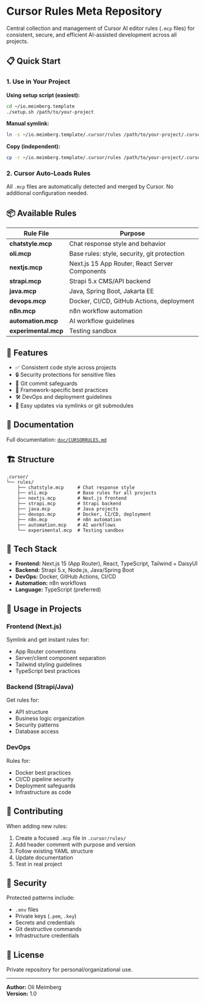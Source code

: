 # Cursor Rules Meta Repository

Central collection and management of Cursor AI editor rules (`.mcp` files) for consistent, secure, and efficient AI-assisted development across all projects.

## 📋 Quick Start

### 1. Use in Your Project

**Using setup script (easiest):**
```bash
cd ~/io.meimberg.template
./setup.sh /path/to/your-project
```

**Manual symlink:**
```bash
ln -s ~/io.meimberg.template/.cursor/rules /path/to/your-project/.cursor/rules
```

**Copy (independent):**
```bash
cp -r ~/io.meimberg.template/.cursor/rules /path/to/your-project/.cursor/
```

### 2. Cursor Auto-Loads Rules

All `.mcp` files are automatically detected and merged by Cursor. No additional configuration needed.

## 📦 Available Rules

| Rule File | Purpose |
|-----------|---------|
| **chatstyle.mcp** | Chat response style and behavior |
| **oli.mcp** | Base rules: style, security, git protection |
| **nextjs.mcp** | Next.js 15 App Router, React Server Components |
| **strapi.mcp** | Strapi 5.x CMS/API backend |
| **java.mcp** | Java, Spring Boot, Jakarta EE |
| **devops.mcp** | Docker, CI/CD, GitHub Actions, deployment |
| **n8n.mcp** | n8n workflow automation |
| **automation.mcp** | AI workflow guidelines |
| **experimental.mcp** | Testing sandbox |

## 🎯 Features

- ✅ Consistent code style across projects
- 🔒 Security protections for sensitive files
- 🚫 Git commit safeguards
- 📝 Framework-specific best practices
- 🛠️ DevOps and deployment guidelines
- 🔄 Easy updates via symlinks or git submodules

## 📖 Documentation

Full documentation: [`doc/CURSORRULES.md`](doc/CURSORRULES.md)

## 🏗️ Structure

```
.cursor/
└── rules/
    ├── chatstyle.mcp     # Chat response style
    ├── oli.mcp           # Base rules for all projects
    ├── nextjs.mcp        # Next.js frontend
    ├── strapi.mcp        # Strapi backend
    ├── java.mcp          # Java projects
    ├── devops.mcp        # Docker, CI/CD, deployment
    ├── n8n.mcp           # n8n automation
    ├── automation.mcp    # AI workflows
    └── experimental.mcp  # Testing sandbox
```

## 🚀 Tech Stack

- **Frontend:** Next.js 15 (App Router), React, TypeScript, Tailwind + DaisyUI
- **Backend:** Strapi 5.x, Node.js, Java/Spring Boot
- **DevOps:** Docker, GitHub Actions, CI/CD
- **Automation:** n8n workflows
- **Language:** TypeScript (preferred)

## 🔧 Usage in Projects

### Frontend (Next.js)
Symlink and get instant rules for:
- App Router conventions
- Server/client component separation
- Tailwind styling guidelines
- TypeScript best practices

### Backend (Strapi/Java)
Get rules for:
- API structure
- Business logic organization
- Security patterns
- Database access

### DevOps
Rules for:
- Docker best practices
- CI/CD pipeline security
- Deployment safeguards
- Infrastructure as code

## 📝 Contributing

When adding new rules:
1. Create a focused `.mcp` file in `.cursor/rules/`
2. Add header comment with purpose and version
3. Follow existing YAML structure
4. Update documentation
5. Test in real project

## 🔐 Security

Protected patterns include:
- `.env` files
- Private keys (`.pem`, `.key`)
- Secrets and credentials
- Git destructive commands
- Infrastructure credentials

## 📄 License

Private repository for personal/organizational use.

---

**Author:** Oli Meimberg  
**Version:** 1.0

